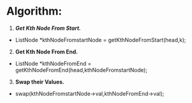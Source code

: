 # Algorithm:
1) ***Get Kth Node From Start.***
* ListNode *kthNodeFromstartNode = getKthNodeFromStart(head,k);
2) **Get Kth Node From End.**
* ListNode *kthNodeFromEnd = getKthNodeFromEnd(head,kthNodeFromstartNode);
3) **Swap their Values.**
* swap(kthNodeFromstartNode->val,kthNodeFromEnd->val);